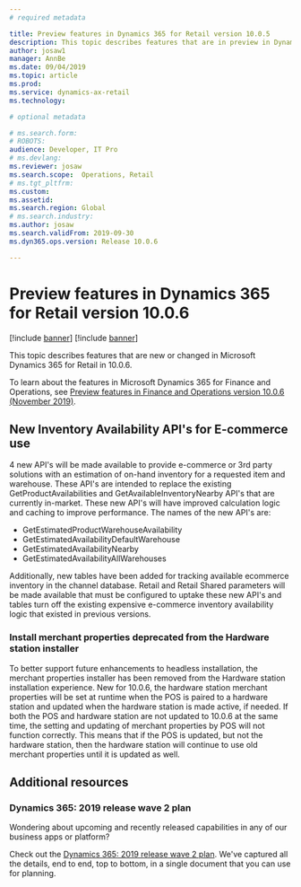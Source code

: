 ```yaml
---
# required metadata

title: Preview features in Dynamics 365 for Retail version 10.0.5
description: This topic describes features that are in preview in Dynamics 365 for Retail. 
author: josaw1
manager: AnnBe
ms.date: 09/04/2019
ms.topic: article
ms.prod: 
ms.service: dynamics-ax-retail
ms.technology: 

# optional metadata

# ms.search.form: 
# ROBOTS: 
audience: Developer, IT Pro
# ms.devlang: 
ms.reviewer: josaw
ms.search.scope:  Operations, Retail
# ms.tgt_pltfrm: 
ms.custom: 
ms.assetid: 
ms.search.region: Global
# ms.search.industry: 
ms.author: josaw
ms.search.validFrom: 2019-09-30
ms.dyn365.ops.version: Release 10.0.6

---
```

# Preview features in Dynamics 365 for Retail version 10.0.6

[!include [banner](../../includes/preview-banner.md)]
[!include [banner](../../includes/banner.md)]

This topic describes features that are new or changed in Microsoft Dynamics 365 for Retail in 10.0.6. 

To learn about the features in Microsoft Dynamics 365 for Finance and Operations, see [Preview features in Finance and Operations version 10.0.6 (November 2019)](https://docs.microsoft.com/dynamics365/unified-operations/fin-and-ops/get-started/whats-new-changed-10-0-6).

## New Inventory Availability API's for E-commerce use
4 new API's will be made available to provide e-commerce or 3rd party solutions with an estimation of on-hand inventory for a requested item and warehouse.  These API's are intended to replace the existing GetProductAvailabilities and GetAvailableInventoryNearby API's that are currently in-market.   These new API's will have improved calculation logic and caching to improve performance.  The names of the new API's are:
* GetEstimatedProductWarehouseAvailability
* GetEstimatedAvailabilityDefaultWarehouse
* GetEstimatedAvailabilityNearby
* GetEstimatedAvailabilityAllWarehouses

Additionally, new tables have been added for tracking available ecommerce inventory in the channel database.  Retail and Retail Shared parameters will be made available that must be configured to uptake these new API's and tables turn off the existing expensive e-commerce inventory availability logic that existed in previous versions.

### Install merchant properties deprecated from the Hardware station installer
To better support future enhancements to headless installation, the merchant properties installer has been removed from the Hardware station installation experience. New for 10.0.6, the hardware station merchant properties will be set at runtime when the POS is paired to a hardware station and updated when the hardware station is made active, if needed. If both the POS and hardware station are not updated to 10.0.6 at the same time, the setting and updating of merchant properties by POS will not function correctly. This means that if the POS is updated, but not the hardware station, then the hardware station will continue to use old merchant properties until it is updated as well. 

## Additional resources

### Dynamics 365: 2019 release wave 2 plan

Wondering about upcoming and recently released capabilities in any of our business apps or platform?

Check out the [Dynamics 365: 2019 release wave 2 plan](https://docs.microsoft.com/en-us/dynamics365-release-plan/2019wave2/index). We've captured all the details, end to end, top to bottom, in a single document that you can use for planning.
